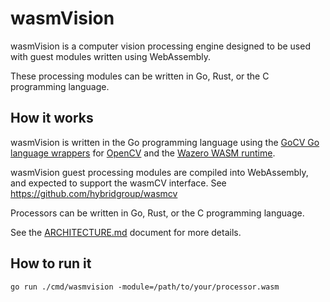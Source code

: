 # wasmVision

wasmVision is a computer vision processing engine designed to be used with guest modules written using WebAssembly.

These processing modules can be written in Go, Rust, or the C programming language.

## How it works

wasmVision is written in the Go programming language using the [GoCV Go language wrappers](https://github.com/hybridgroup/gocv) for [OpenCV](https://github.com/opencv/opencv) and the [Wazero WASM runtime](https://github.com/tetratelabs/wazero).

wasmVision guest processing modules are compiled into WebAssembly, and expected to support the wasmCV interface. See https://github.com/hybridgroup/wasmcv

Processors can be written in Go, Rust, or the C programming language.

See the [ARCHITECTURE.md](ARCHITECTURE.md) document for more details.

## How to run it

```shell
go run ./cmd/wasmvision -module=/path/to/your/processor.wasm
```
